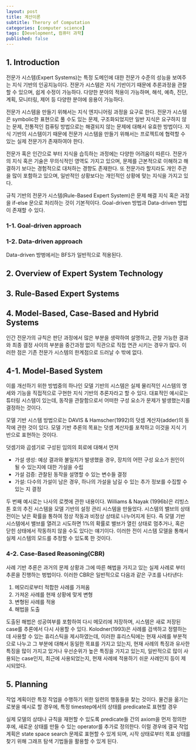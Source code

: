 ```yaml
---
layout: post
title: 계산이론
subtitle: Therory of Computation
categories: [computer science]
tags: [Development, 컴퓨터 과학]
published: false
---
```


## 1. Introduction

전문가 시스템(Expert Systems)는 특정 도메인에 대한 전문가 수준의 성능을 보여주는 지식 기반의 인공지능이다. 전문가 시스템은 지식 기반이기 때문에 추론과정을 관찰할 수 있으며, 쉽게 수정이 가능하다. 다양한 분야의 적용이 가능하며, 해석, 예측, 진단, 계획, 모니터링, 제어 등 다양한 분야에 응용이 가능하다.

전문가 시스템을 만들기 위해서는 지식 엔지니어링 과정을 요구로 한다. 전문가 시스템은 symbolic한 표현으로 풀 수도 있는 문제, 구조화되었지만 일반 지식은 요구하지 않는 문제, 전통적인 컴퓨팅 방법으로는 해결되지 않는 문제에 대해서 유효한 방법이다. 지식 기반의 시스템이기 때문에 전문가 시스템을 만들기 위해서는 프로젝트에 협력할 수 있는 실제 전문가가 존재하여야 한다.

전문가 혹은 인간으로 부터 지식을 습득하는 과정에는 다양한 어려움이 따른다. 전문가의 지식 혹은 기술은 무의식적인 영역도 가지고 있으며, 문제를 근본적으로 이해하고 해결하기 보다는 경험적으로 대처하는 경향도 존재한다. 또 전문가라 할지라도 개인 주관을 많이 포함하고 있으며, 일반적인 상황보다는 개인적인 상황에 맞는 지식을 가지고 있다.

규칙 기반의 전문가 시스템(Rule-Based Expert System)은 문제 해결 지식 혹은 과정을 if-else 문으로 처리하는 것이 기본적이다. Goal-driven 방법과 Data-driven 방법이 존재할 수 있다.

### 1-1. Goal-driven approach
<!-- 룰기반 전문가 시스템의 예제/goal-driven 방법 -->

<!-- 차 수리 과정의 and/or 그래프 -->

### 1-2. Data-driven approach

Data-driven 방벙에서는 BFS가 일반적으로 적용된다.

## 2. Overview of Expert System Technology

## 3. Rule-Based Expert Systems

## 4. Model-Based, Case-Based and Hybrid Systems

 인간 전문가의 규칙은 판단 과정에서 많은 부분을 생략하여 설명하고, 관찰 가능한 결과와 최종 결정 사이의 부분을 중간과정 없이 직관으로 직접 연관 시키는 경우가 많다. 이러한 점은 기존 전문가 시스템의 한계점으로 드러날 수 밖에 없다.

## 4-1. Model-Based System

 이를 개선하기 위한 방법중의 하나인 모델 기반의 시스템은 실제 물리적인 시스템의 명세와 기능을 직접적으로 구현한 지식 기반의 추론자라고 할 수 있다. 대표적인 예시로는 튜터링 시스템이 있는데, 동작을 관찰함으로서 어떠한 구성 요소가 문제가 발생했는지를 결정하는 것이다.

 모델 기반 시스템 방법으로는 DAVIS & Hamscher(1992)의 덧셈 계산자(adder)의 동작에 관한 것이 있다. 모델 기반 추론의 목표는 덧셈 계산자를 포착하고 이것을 지식 기반으로 표현하는 것이다.

 덧셈기와 곱셈기로 구성된 임의의 회로에 대해서 먼저
 * 가설 생성: 예상 결과와 불일치가 발생했을 경우, 장치의 어떤 구성 요소가 원인이 될 수 있는지에 대한 가설을 수립
 * 가설 검증: 관찰된 동작을 설명할 수 있는 변수들 결정
 * 가설: 다수의 가설이 남은 경우, 하나의 가설을 남길 수 있는 추가 정보를 수집할 수 있는 지 결정

두 번째 예시로는 나사의 로켓에 관한 내용이다. Williams & Nayak (1996b)은 리빙스톤 호의 추진 시스템을 모델 기반의 설정 관리 시스템을 만들었다. 시스템의 밸브의 상태 전이는 낮은 확률을 통하여 정상 작동과 비정상 상태로 나누어지게 된다. 즉 모델 기반 시스템에서 밸브를 열려고 시도하면 1%의 확률로 밸브가 열린 상태로 멈추거나, 혹은 닫힌 상태에서 작동하지 않을 수도 있다는 얘기이다. 이러한 전이 시스템 모델을 통해서 실제 시스템의 모드를 추정할 수 있도록 한 것이다.

### 4-2. Case-Based Reasoning(CBR)

사례 기반 추론은 과거의 문제 상황과 그에 따른 해법을 가지고 있는 실제 사례로 부터 추론을 진행하는 벙법이다. 이러한 CBR은 일반적으로 다음과 같은 구조를 나타낸다:

1. 메모리로부터 적합한 사례를 가져옴
2. 가져온 사례를 현재 상황에 맞게 변형
3. 변형된 사례를 적용
4. 해법을 도출

도출된 해법은 성공여부를 포함하여 다시 메모리에 저장하며, 시스템은 새로 저장된 case를 추론에서 다시 사용할 수 있다. Kolodner(1993)은 사례를 검색하고 정렬하는 데 사용할 수 있는 휴리스틱을 제시하였는데, 이러한 휴리스틱에는 현재 사례를 부분적으로 나누고 그 부분에 대해서 동일한 목표를 가지고 있는지, 현재 사례의 특징과 유사한 특징을 많이 가지고 있거나 우선순위가 높은 특징을 가지고 있는지, 일반적으로 많이 사용되는 case인지, 최근에 사용되었는지, 현재 사례에 적용하기 쉬운 사례인지 등이 제시되었다.


## 5. Planning

작업 계획이란 특정 작업을 수행하기 위한 일련의 행동들을 찾는 것이다. 
물건을 옮기는 로봇을 예시로 할 경우에, 특정 timestep에서의 상태를 predicate로 표현할 경우

실제 모델의 상태나 규칙을 재현할 수 있도록 predicate들 간의 axiom을 먼저 정의한 후에, 새로운 상태를 만들 수 있는 operator를 추가로 정의한다. 이럴 경우에 결국 작업 계획은 state space search 문제로 표현할 수 있게 되며, 시작 상태로부터 목표 상태를 찾기 위해 그래프 탐색 기법들을 활용할 수 있게 된다.


 
